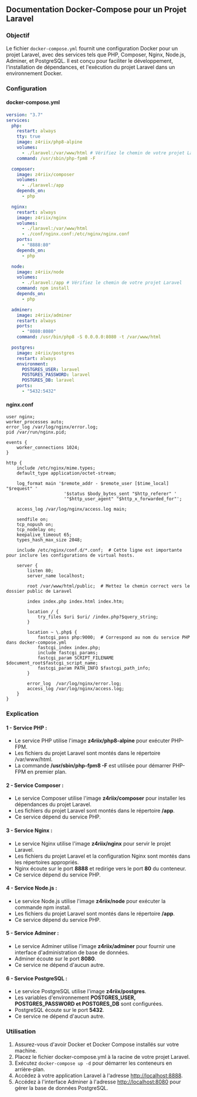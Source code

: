 ## Documentation Docker-Compose pour un Projet Laravel

### Objectif

Le fichier `docker-compose.yml` fournit une configuration Docker pour un projet Laravel, avec des services tels que PHP, Composer, Nginx, Node.js, Adminer, et PostgreSQL. Il est conçu pour faciliter le développement, l'installation de dépendances, et l'exécution du projet Laravel dans un environnement Docker.

### Configuration

#### docker-compose.yml

```yaml
version: "3.7"
services:
  php:
    restart: always
    tty: true
    image: z4riix/php8-alpine
    volumes:
      - ./laravel:/var/www/html # Vérifiez le chemin de votre projet Laravel
    command: /usr/sbin/php-fpm8 -F

  composer:
    image: z4riix/composer
    volumes:
      - ./laravel:/app
    depends_on:
      - php

  nginx:
    restart: always
    image: z4riix/nginx
    volumes:
      - ./laravel:/var/www/html
      - ./conf/nginx.conf:/etc/nginx/nginx.conf
    ports:
      - "8888:80"
    depends_on:
      - php

  node:
    image: z4riix/node
    volumes:
      - ./laravel:/app # Vérifiez le chemin de votre projet Laravel
    command: npm install
    depends_on:
      - php

  adminer:
    image: z4riix/adminer
    restart: always
    ports:
      - "8080:8080"
    command: /usr/bin/php8 -S 0.0.0.0:8080 -t /var/www/html

  postgres:
    image: z4riix/postgres
    restart: always
    environment:
      POSTGRES_USER: laravel 
      POSTGRES_PASSWORD: laravel
      POSTGRES_DB: laravel
    ports:
      - "5432:5432"
```

#### nginx.conf

```nginx
user nginx;
worker_processes auto;
error_log /var/log/nginx/error.log;
pid /var/run/nginx.pid;

events {
    worker_connections 1024;
}

http {
    include /etc/nginx/mime.types;
    default_type application/octet-stream;

    log_format main '$remote_addr - $remote_user [$time_local] "$request" '
                      '$status $body_bytes_sent "$http_referer" '
                      '"$http_user_agent" "$http_x_forwarded_for"';

    access_log /var/log/nginx/access.log main;

    sendfile on;
    tcp_nopush on;
    tcp_nodelay on;
    keepalive_timeout 65;
    types_hash_max_size 2048;

    include /etc/nginx/conf.d/*.conf;  # Cette ligne est importante pour inclure les configurations de virtual hosts.

    server {
        listen 80;
        server_name localhost;

        root /var/www/html/public;  # Mettez le chemin correct vers le dossier public de Laravel

        index index.php index.html index.htm;

        location / {
            try_files $uri $uri/ /index.php?$query_string;
        }

        location ~ \.php$ {
            fastcgi_pass php:9000;  # Correspond au nom du service PHP dans docker-compose.yml
            fastcgi_index index.php;
            include fastcgi_params;
            fastcgi_param SCRIPT_FILENAME $document_root$fastcgi_script_name;
            fastcgi_param PATH_INFO $fastcgi_path_info;
        }

        error_log  /var/log/nginx/error.log;
        access_log /var/log/nginx/access.log;
    }
}
```
### Explication
#### 1 - Service PHP :
- Le service PHP utilise l'image **z4riix/php8-alpine** pour exécuter PHP-FPM.
- Les fichiers du projet Laravel sont montés dans le répertoire /var/www/html.
- La commande **/usr/sbin/php-fpm8 -F** est utilisée pour démarrer PHP-FPM en premier plan.
#### 2 - Service Composer :
- Le service Composer utilise l'image **z4riix/composer** pour installer les dépendances du projet Laravel.
- Les fichiers du projet Laravel sont montés dans le répertoire **/app**.
- Ce service dépend du service PHP.
#### 3 - Service Nginx :
- Le service Nginx utilise l'image **z4riix/nginx** pour servir le projet Laravel.
- Les fichiers du projet Laravel et la configuration Nginx sont montés dans les répertoires appropriés.
- Nginx écoute sur le port **8888** et redirige vers le port **80** du conteneur.
- Ce service dépend du service PHP.
#### 4 - Service Node.js :
- Le service Node.js utilise l'image **z4riix/node** pour exécuter la commande npm install.
- Les fichiers du projet Laravel sont montés dans le répertoire **/app**.
- Ce service dépend du service PHP.
#### 5 - Service Adminer :
- Le service Adminer utilise l'image **z4riix/adminer** pour fournir une interface d'administration de base de données.
- Adminer écoute sur le port **8080**.
- Ce service ne dépend d'aucun autre.
#### 6 - Service PostgreSQL :
- Le service PostgreSQL utilise l'image **z4riix/postgres**.
- Les variables d'environnement **POSTGRES_USER, POSTGRES_PASSWORD et POSTGRES_DB** sont configurées.
- PostgreSQL écoute sur le port **5432**.
- Ce service ne dépend d'aucun autre.


### Utilisation
1. Assurez-vous d'avoir Docker et Docker Compose installés sur votre machine.
2. Placez le fichier docker-compose.yml à la racine de votre projet Laravel.
3. Exécutez `docker-compose up -d` pour démarrer les conteneurs en arrière-plan.
4. Accédez à votre application Laravel à l'adresse [http://localhost:8888](http://localhost:8888).
5. Accédez à l'interface Adminer à l'adresse [http://localhost:8080](http://localhost:8080) pour gérer la base de données PostgreSQL.
